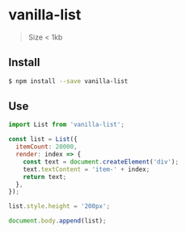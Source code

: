 # vanilla-list

> Size < 1kb

## Install

```sh
$ npm install --save vanilla-list
```

## Use

```js
import List from 'vanilla-list';

const list = List({
  itemCount: 20000,
  render: index => {
    const text = document.createElement('div');
    text.textContent = 'item-' + index;
    return text;
  },
});

list.style.height = '200px';

document.body.append(list);
```
